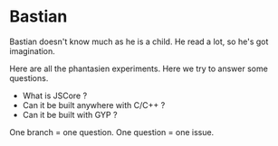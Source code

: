 Bastian
=======


Bastian doesn't know much as he is a child. He read a lot, so he's got imagination.

Here are all the phantasien experiments. Here we try to answer some questions.

* What is JSCore ?
* Can it be built anywhere with C/C++ ?
* Can it be built with GYP ?

One branch = one question. One question = one issue.
